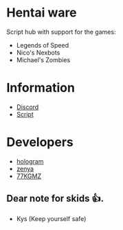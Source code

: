 
# Hentai ware

Script hub with support for the games:
- Legends of Speed
- Nico's Nexbots
- Michael's Zombies

# Information

- [Discord](discord.gg/pfe48nR6p4)
 - [Script]()
# Developers

- [hologram](https://discordlookup.com/user/894588861827645460)
- [zenya](https://discordlookup.com/user/308653982622941184)
- [77KGMZ](https://discordlookup.com/user/571413988240261304)

## Dear note for skids 👍.

- Kys (Keep yourself safe)

